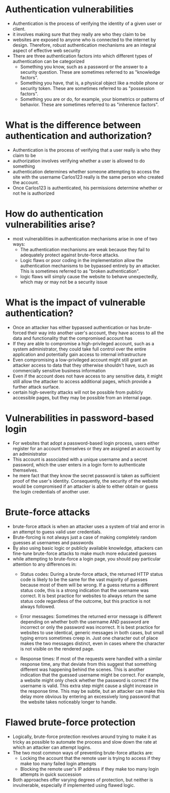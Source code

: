 # Authentication vulnerabilities
- Authentication is the process of verifying the identity of a given user or client.
- it involves making sure that they really are who they claim to be
- websites are exposed to anyone who is connected to the internet by design. Therefore, robust authentication mechanisms are an integral aspect of effective web security
- There are three authentication factors into which different types of authentication can be categorized
  - Something you know, such as a password or the answer to a security question. These are sometimes referred to as "knowledge factors".
  - Something you have, that is, a physical object like a mobile phone or security token. These are sometimes referred to as "possession factors".
  - Something you are or do, for example, your biometrics or patterns of behavior. These are sometimes referred to as "inherence factors".
# What is the difference between authentication and authorization?
- Authentication is the process of verifying that a user really is who they claim to be
- authorization involves verifying whether a user is allowed to do something
- authentication determines whether someone attempting to access the site with the username Carlos123 really is the same person who created the account.
- Once Carlos123 is authenticated, his permissions determine whether or not he is authorized
# How do authentication vulnerabilities arise?
- most vulnerabilities in authentication mechanisms arise in one of two ways:
  - The authentication mechanisms are weak because they fail to adequately protect against brute-force attacks.
  - Logic flaws or poor coding in the implementation allow the authentication mechanisms to be bypassed entirely by an attacker. This is sometimes referred to as "broken authentication".
  -  logic flaws will simply cause the website to behave unexpectedly, which may or may not be a security issue
# What is the impact of vulnerable authentication?
- Once an attacker has either bypassed authentication or has brute-forced their way into another user's account, they have access to all the data and functionality that the compromised account has
- If they are able to compromise a high-privileged account, such as a system administrator, they could take full control over the entire application and potentially gain access to internal infrastructure
- Even compromising a low-privileged account might still grant an attacker access to data that they otherwise shouldn't have, such as commercially sensitive business information
- Even if the account does not have access to any sensitive data, it might still allow the attacker to access additional pages, which provide a further attack surface.
- certain high-severity attacks will not be possible from publicly accessible pages, but they may be possible from an internal page. 
# Vulnerabilities in password-based login
- For websites that adopt a password-based login process, users either register for an account themselves or they are assigned an account by an administrator
- This account is associated with a unique username and a secret password, which the user enters in a login form to authenticate themselves.
- he mere fact that they know the secret password is taken as sufficient proof of the user's identity. Consequently, the security of the website would be compromised if an attacker is able to either obtain or guess the login credentials of another user.
# Brute-force attacks
- brute-force attack is when an attacker uses a system of trial and error in an attempt to guess valid user credentials.
- Brute-forcing is not always just a case of making completely random guesses at usernames and passwords
- By also using basic logic or publicly available knowledge, attackers can fine-tune brute-force attacks to make much more educated guesses
- while attempting to brute-force a login page, you should pay particular attention to any differences in:
  - Status codes: During a brute-force attack, the returned HTTP status code is likely to be the same for the vast majority of guesses because most of them will be wrong. If a guess returns a different status code, this is a strong indication that the username was correct. It is best practice for websites to always return the same status code regardless of the outcome, but this practice is not always followed.
    
  - Error messages: Sometimes the returned error message is different depending on whether both the username AND password are incorrect or only the password was incorrect. It is best practice for websites to use identical, generic messages in both cases, but small typing errors sometimes creep in. Just one character out of place makes the two messages distinct, even in cases where the character is not visible on the rendered page.
 
  - Response times: If most of the requests were handled with a similar response time, any that deviate from this suggest that something different was happening behind the scenes. This is another indication that the guessed username might be correct. For example, a website might only check whether the password is correct if the username is valid. This extra step might cause a slight increase in the response time. This may be subtle, but an attacker can make this delay more obvious by entering an excessively long password that the website takes noticeably longer to handle.
# Flawed brute-force protection
- Logically, brute-force protection revolves around trying to make it as tricky as possible to automate the process and slow down the rate at which an attacker can attempt logins.
- The two most common ways of preventing brute-force attacks are:
  - Locking the account that the remote user is trying to access if they make too many failed login attempts
  - Blocking the remote user's IP address if they make too many login attempts in quick succession
- Both approaches offer varying degrees of protection, but neither is invulnerable, especially if implemented using flawed logic.
